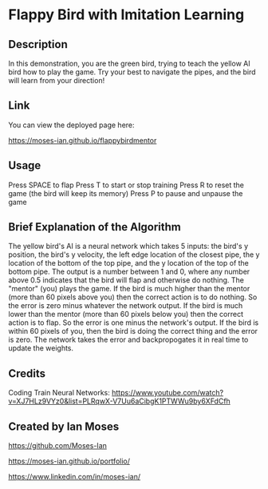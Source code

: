 # Flappy Bird with Imitation Learning

## Description

In this demonstration, you are the green bird, trying to teach the yellow AI bird how to play the game. Try your best to navigate the pipes, and the bird will learn from your direction!

## Link

You can view the deployed page here:

https://moses-ian.github.io/flappybirdmentor

## Usage

Press SPACE to flap
Press T to start or stop training
Press R to reset the game (the bird will keep its memory)
Press P to pause and unpause the game

## Brief Explanation of the Algorithm

The yellow bird's AI is a neural network which takes 5 inputs: the bird's y position, the bird's y velocity, the left edge location of the closest pipe, the y location of the bottom of the top pipe, and the y location of the top of the bottom pipe. The output is a number between 1 and 0, where any number above 0.5 indicates that the bird will flap and otherwise do nothing. The "mentor" (you) plays the game. If the bird is much higher than the mentor (more than 60 pixels above you) then the correct action is to do nothing. So the error is zero minus whatever the network output. If the bird is much lower than the mentor (more than 60 pixels below you) then the correct action is to flap. So the error is one minus the network's output. If the bird is within 60 pixels of you, then the bird is doing the correct thing and the error is zero. The network takes the error and backpropogates it in real time to update the weights.

## Credits

Coding Train Neural Networks: https://www.youtube.com/watch?v=XJ7HLz9VYz0&list=PLRqwX-V7Uu6aCibgK1PTWWu9by6XFdCfh

## Created by Ian Moses

https://github.com/Moses-Ian

https://moses-ian.github.io/portfolio/

https://www.linkedin.com/in/moses-ian/
